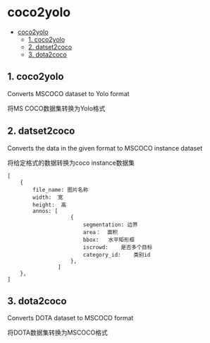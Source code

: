 # coco2yolo

- [coco2yolo](#coco2yolo)
  * [1. coco2yolo](#1-coco2yolo)
  * [2. datset2coco](#2-datset2coco)
  * [3. dota2coco](#3-dota2coco)

## 1. coco2yolo
Converts MSCOCO dataset to Yolo format

将MS COCO数据集转换为Yolo格式

## 2. datset2coco

Converts the data in the given format to MSCOCO instance dataset

将给定格式的数据转换为coco instance数据集

    [
        {
            file_name: 图片名称
            width:  宽   
            height:  高
            annos: [
                        {
                            segmentation: 边界
                            area：  面积
                            bbox:   水平矩形框
                            iscrowd:    是否多个目标
                            category_id:    类别id
                        },
                    ]
        },
    ]


## 3. dota2coco
Converts DOTA dataset to  MSCOCO format

将DOTA数据集转换为MSCOCO格式

